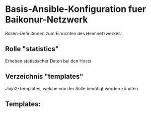# Basis-Ansible-Konfiguration fuer Baikonur-Netzwerk
Rollen-Definitionen zum Einrichten des Heimnetzwerkes

## Rolle "statistics"
Erheben statistischer Daten bei den Hosts

## Verzeichnis "templates"
Jinja2-Templates, welche von der Rolle benötigt werden könnten

## Templates:
